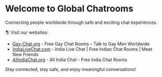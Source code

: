 # Welcome to Global Chatrooms

Connecting people worldwide through safe and exciting chat experiences.

🌎 Visit our websites:
- [Gay-Chat.org](https://gay-chat.org) - Free Gay Chat Rooms – Talk to Gay Men Worldwide
- [IndiaLiveChat.com](https://indialivechat.com) - India Live Chat | Free Indian Chat Rooms | Meet New Friends
- [AllIndiaChat.org](https://allindiachat.org) - All India Chat - Free India Chat Rooms

Stay connected, stay safe, and enjoy meaningful conversations!
